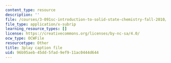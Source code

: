 ```yaml
---
content_type: resource
description: ''
file: /courses/3-091sc-introduction-to-solid-state-chemistry-fall-2010/96b95aeb45dd5fad9ef911ac0444d644_FYJJHMLv9oM.vtt
file_type: application/x-subrip
learning_resource_types: []
license: https://creativecommons.org/licenses/by-nc-sa/4.0/
ocw_type: OCWFile
resourcetype: Other
title: 3play caption file
uid: 96b95aeb-45dd-5fad-9ef9-11ac0444d644
---
```

